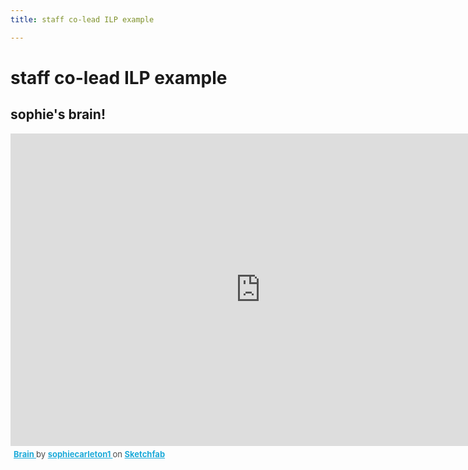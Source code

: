 ```yaml
---
title: staff co-lead ILP example

---
```


# staff co-lead ILP example

## sophie's brain!

<div class="sketchfab-embed-wrapper"> <iframe title="Brain" frameborder="0" allowfullscreen mozallowfullscreen="true" webkitallowfullscreen="true" allow="autoplay; fullscreen; xr-spatial-tracking" xr-spatial-tracking execution-while-out-of-viewport execution-while-not-rendered web-share src="https://sketchfab.com/models/19fda14235de4cbe9e872e59cb01de0a/embed" width=800, height=500> </iframe> <p style="font-size: 13px; font-weight: normal; margin: 5px; color: #4A4A4A;"> <a href="https://sketchfab.com/3d-models/brain-19fda14235de4cbe9e872e59cb01de0a?utm_medium=embed&utm_campaign=share-popup&utm_content=19fda14235de4cbe9e872e59cb01de0a" target="_blank" rel="nofollow" style="font-weight: bold; color: #1CAAD9;"> Brain </a> by <a href="https://sketchfab.com/sophiecarleton1?utm_medium=embed&utm_campaign=share-popup&utm_content=19fda14235de4cbe9e872e59cb01de0a" target="_blank" rel="nofollow" style="font-weight: bold; color: #1CAAD9;"> sophiecarleton1 </a> on <a href="https://sketchfab.com?utm_medium=embed&utm_campaign=share-popup&utm_content=19fda14235de4cbe9e872e59cb01de0a" target="_blank" rel="nofollow" style="font-weight: bold; color: #1CAAD9;">Sketchfab</a></p></div>